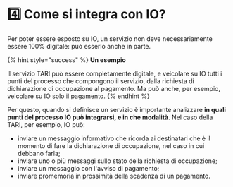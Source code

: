 # 4️⃣ Come si integra con IO?

Per poter essere esposto su IO, un servizio non deve necessariamente essere 100% digitale: può esserlo anche in parte.&#x20;

{% hint style="success" %}
**Un esempio**

Il servizio TARI può essere completamente digitale, e veicolare su IO tutti i punti del processo che compongono il servizio, dalla richiesta di dichiarazione di occupazione al pagamento. Ma può anche, per esempio, veicolare su IO solo il pagamento.
{% endhint %}

Per questo, quando si definisce un servizio è importante analizzare **in quali punti del processo IO può integrarsi, e in che modalità**. Nel caso della TARI, per esempio, IO può:

* inviare un messaggio informativo che ricorda ai destinatari che è il momento di fare la dichiarazione di occupazione, nel caso in cui debbano farla;
* inviare uno o più messaggi sullo stato della richiesta di occupazione;
* inviare un messaggio con l'avviso di pagamento;
* inviare promemoria in prossimità della scadenza di un pagamento.&#x20;
